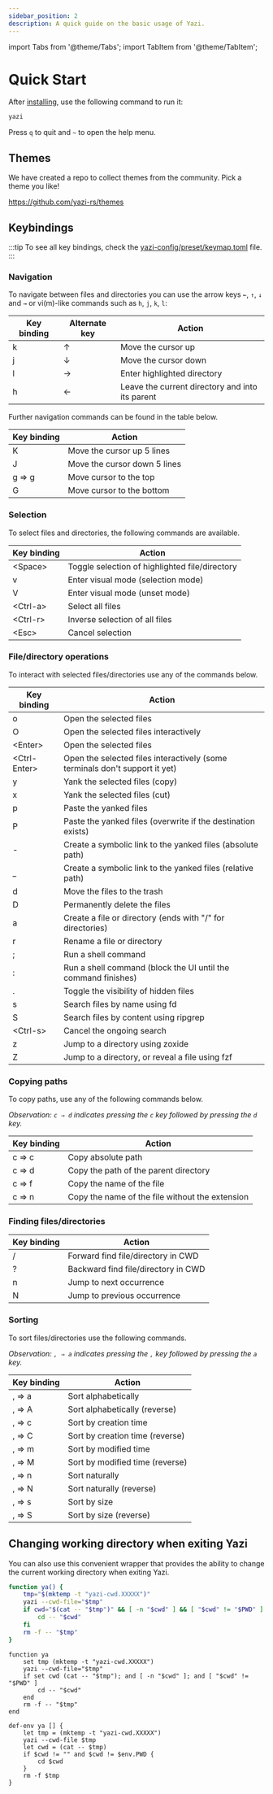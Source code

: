 ```yaml
---
sidebar_position: 2
description: A quick guide on the basic usage of Yazi.
---
```


import Tabs from '@theme/Tabs';
import TabItem from '@theme/TabItem';

# Quick Start

After [installing](./installation.md), use the following command to run it:

```bash
yazi
```

Press `q` to quit and `~` to open the help menu.

## Themes

We have created a repo to collect themes from the community. Pick a theme you like!

https://github.com/yazi-rs/themes

## Keybindings

:::tip
To see all key bindings, check the [yazi-config/preset/keymap.toml](https://github.com/sxyazi/yazi/blob/main/yazi-config/preset/keymap.toml) file.
:::

### Navigation

To navigate between files and directories you can use the arrow keys `←`, `↑`, `↓` and `→` or vi(m)-like commands such as `h`, `j`, `k`, `l`:

| Key binding | Alternate key | Action                                          |
| ----------- | ------------- | ----------------------------------------------- |
| k           | ↑             | Move the cursor up                              |
| j           | ↓             | Move the cursor down                            |
| l           | →             | Enter highlighted directory                     |
| h           | ←             | Leave the current directory and into its parent |

Further navigation commands can be found in the table below.

| Key binding | Action                       |
| ----------- | ---------------------------- |
| K           | Move the cursor up 5 lines   |
| J           | Move the cursor down 5 lines |
| g ⇒ g       | Move cursor to the top       |
| G           | Move cursor to the bottom    |

### Selection

To select files and directories, the following commands are available.

| Key binding | Action                                         |
| ----------- | ---------------------------------------------- |
| \<Space>    | Toggle selection of highlighted file/directory |
| v           | Enter visual mode (selection mode)             |
| V           | Enter visual mode (unset mode)                 |
| \<Ctrl-a>   | Select all files                               |
| \<Ctrl-r>   | Inverse selection of all files                 |
| \<Esc>      | Cancel selection                               |

### File/directory operations

To interact with selected files/directories use any of the commands below.

| Key binding   | Action                                                                      |
| ------------- | --------------------------------------------------------------------------- |
| o             | Open the selected files                                                     |
| O             | Open the selected files interactively                                       |
| \<Enter>      | Open the selected files                                                     |
| \<Ctrl-Enter> | Open the selected files interactively (some terminals don't support it yet) |
| y             | Yank the selected files (copy)                                              |
| x             | Yank the selected files (cut)                                               |
| p             | Paste the yanked files                                                      |
| P             | Paste the yanked files (overwrite if the destination exists)                |
| -             | Create a symbolic link to the yanked files (absolute path)                  |
| \_            | Create a symbolic link to the yanked files (relative path)                  |
| d             | Move the files to the trash                                                 |
| D             | Permanently delete the files                                                |
| a             | Create a file or directory (ends with "/" for directories)                  |
| r             | Rename a file or directory                                                  |
| ;             | Run a shell command                                                         |
| :             | Run a shell command (block the UI until the command finishes)               |
| .             | Toggle the visibility of hidden files                                       |
| s             | Search files by name using fd                                               |
| S             | Search files by content using ripgrep                                       |
| \<Ctrl-s>     | Cancel the ongoing search                                                   |
| z             | Jump to a directory using zoxide                                            |
| Z             | Jump to a directory, or reveal a file using fzf                             |

### Copying paths

To copy paths, use any of the following commands below.

_Observation: `c ⇒ d` indicates pressing the `c` key followed by pressing the `d` key._

| Key binding | Action                                          |
| ----------- | ----------------------------------------------- |
| c ⇒ c       | Copy absolute path                              |
| c ⇒ d       | Copy the path of the parent directory           |
| c ⇒ f       | Copy the name of the file                       |
| c ⇒ n       | Copy the name of the file without the extension |

### Finding files/directories

| Key binding | Action                              |
| ----------- | ----------------------------------- |
| /           | Forward find file/directory in CWD  |
| ?           | Backward find file/directory in CWD |
| n           | Jump to next occurrence             |
| N           | Jump to previous occurrence         |

### Sorting

To sort files/directories use the following commands.

_Observation: `, ⇒ a` indicates pressing the `,` key followed by pressing the `a` key._

| Key binding | Action                          |
| ----------- | ------------------------------- |
| , ⇒ a       | Sort alphabetically             |
| , ⇒ A       | Sort alphabetically (reverse)   |
| , ⇒ c       | Sort by creation time           |
| , ⇒ C       | Sort by creation time (reverse) |
| , ⇒ m       | Sort by modified time           |
| , ⇒ M       | Sort by modified time (reverse) |
| , ⇒ n       | Sort naturally                  |
| , ⇒ N       | Sort naturally (reverse)        |
| , ⇒ s       | Sort by size                    |
| , ⇒ S       | Sort by size (reverse)          |

## Changing working directory when exiting Yazi

You can also use this convenient wrapper that provides the ability to change the current working directory when exiting Yazi.

<Tabs>
  <TabItem value="bash-zsh" label="Bash / Zsh" default>

```bash
function ya() {
	tmp="$(mktemp -t "yazi-cwd.XXXXX")"
	yazi --cwd-file="$tmp"
	if cwd="$(cat -- "$tmp")" && [ -n "$cwd" ] && [ "$cwd" != "$PWD" ]; then
		cd -- "$cwd"
	fi
	rm -f -- "$tmp"
}
```

  </TabItem>
  <TabItem value="fish" label="Fish">

```shell
function ya
	set tmp (mktemp -t "yazi-cwd.XXXXX")
	yazi --cwd-file="$tmp"
	if set cwd (cat -- "$tmp"); and [ -n "$cwd" ]; and [ "$cwd" != "$PWD" ]
		cd -- "$cwd"
	end
	rm -f -- "$tmp"
end
```

  </TabItem>
  <TabItem value="nushell" label="Nushell">

```shell
def-env ya [] {
	let tmp = (mktemp -t "yazi-cwd.XXXXX")
	yazi --cwd-file $tmp
	let cwd = (cat -- $tmp)
	if $cwd != "" and $cwd != $env.PWD {
		cd $cwd
	}
	rm -f $tmp
}
```

  </TabItem>
</Tabs>
